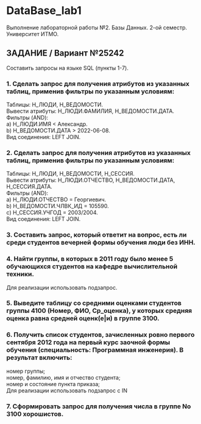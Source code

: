 # DataBase_lab1
Выполнение лабораторной работы №2. Базы Данных. 2-ой семестр. Университет ИТМО. 

## ЗАДАНИЕ / Вариант №25242
Составить запросы на языке SQL (пункты 1-7).
### 1.	Сделать запрос для получения атрибутов из указанных таблиц, применив фильтры по указанным условиям:  <br />
Таблицы: Н_ЛЮДИ, Н_ВЕДОМОСТИ.  <br />
Вывести атрибуты: Н_ЛЮДИ.ФАМИЛИЯ, Н_ВЕДОМОСТИ.ДАТА.  <br />
Фильтры (AND):  <br />
a) Н_ЛЮДИ.ИМЯ < Александр.  <br />
b) Н_ВЕДОМОСТИ.ДАТА > 2022-06-08.  <br />
Вид соединения: LEFT JOIN.  <br />
### 2.	Сделать запрос для получения атрибутов из указанных таблиц, применив фильтры по указанным условиям: <br />
Таблицы: Н_ЛЮДИ, Н_ВЕДОМОСТИ, Н_СЕССИЯ. <br />
Вывести атрибуты: Н_ЛЮДИ.ОТЧЕСТВО, Н_ВЕДОМОСТИ.ДАТА, Н_СЕССИЯ.ДАТА. <br />
Фильтры (AND): <br />
a) Н_ЛЮДИ.ОТЧЕСТВО = Георгиевич. <br />
b) Н_ВЕДОМОСТИ.ЧЛВК_ИД = 105590. <br />
c) Н_СЕССИЯ.УЧГОД = 2003/2004. <br />
Вид соединения: LEFT JOIN. <br />
### 3.	Составить запрос, который ответит на вопрос, есть ли среди студентов вечерней формы обучения люди без ИНН.
### 4.	Найти группы, в которых в 2011 году было менее 5 обучающихся студентов на кафедре вычислительной техники. <br />
Для реализации использовать подзапрос.
### 5.	Выведите таблицу со средними оценками студентов группы 4100 (Номер, ФИО, Ср_оценка), у которых средняя оценка равна средней оценк(е|и) в группе 3100.
### 6.	Получить список студентов, зачисленных ровно первого сентября 2012 года на первый курс заочной формы обучения (специальность: Программная инженерия). В результат включить: <br />
номер группы; <br />
номер, фамилию, имя и отчество студента; <br />
номер и состояние пункта приказа; <br />
Для реализации использовать подзапрос с IN <br />
### 7.	Сформировать запрос для получения числа в группе No 3100 хорошистов.<br />
